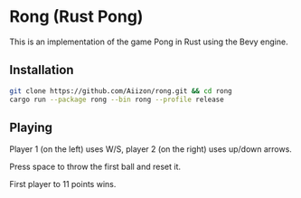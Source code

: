 # Rong (Rust Pong)

This is an implementation of the game Pong in Rust using the Bevy engine.

## Installation

```bash
git clone https://github.com/Aiizon/rong.git && cd rong
cargo run --package rong --bin rong --profile release
```

## Playing

Player 1 (on the left) uses W/S, player 2 (on the right) uses up/down arrows.

Press space to throw the first ball and reset it.

First player to 11 points wins.
